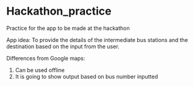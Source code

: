 # Hackathon_practice
Practice for the app to be made at the hackathon

App idea:
To provide the details of the intermediate bus stations and the destination based on the input from the user.

Differences from Google maps:
1) Can be used offline
2) It is going to show output based on bus number inputted
